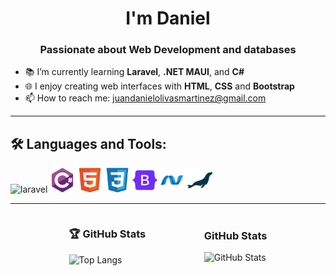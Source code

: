 <h1 align="center">I'm Daniel</h1>
<h3 align="center">Passionate about Web Development and databases</h3>

- 📚 I’m currently learning **Laravel**, **.NET MAUI**, and **C#**
- 🌐 I enjoy creating web interfaces with **HTML**, **CSS** and **Bootstrap** 
- 📫 How to reach me: [juandanielolivasmartinez@gmail.com](mailto:juandanielolivasmartinez@gmail.com)

---

## 🛠️ Languages and Tools:

<p>
  <img src="https://cdn.worldvectorlogo.com/logos/laravel-2.svg" alt="laravel" width="40"/>
  <img src="https://raw.githubusercontent.com/devicons/devicon/master/icons/csharp/csharp-original.svg" alt="csharp" width="40"/>
  <img src="https://raw.githubusercontent.com/devicons/devicon/master/icons/html5/html5-original.svg" alt="html5" width="40"/>
  <img src="https://raw.githubusercontent.com/devicons/devicon/master/icons/css3/css3-original.svg" alt="css3" width="40"/>
  <img src="https://raw.githubusercontent.com/devicons/devicon/master/icons/bootstrap/bootstrap-plain.svg" alt="bootstrap" width="40"/>
  <img src="https://raw.githubusercontent.com/devicons/devicon/master/icons/dot-net/dot-net-original.svg" alt="dotnet" width="40"/>
  <img src="https://raw.githubusercontent.com/devicons/devicon/master/icons/mariadb/mariadb-original.svg" alt="mariadb" width="40"/>
</p>

---
<div style="display: flex; justify-content: space-evenly; align-items: center;">
  <div>
    <h3 align="center">🏆 GitHub Stats</h3>
    <img src="https://github-readme-stats.vercel.app/api/top-langs/?username=DhanielOlivazz&layout=compact&langs_count=10" alt="Top Langs" />
  </div>
  <div>
    <h3 align="center">GitHub Stats</h3>
    <img src="https://github-readme-stats.vercel.app/api?username=DhanielOlivazz&show_icons=true&count_private=true&theme=dark" alt="GitHub Stats" />
  </div>
</div>

